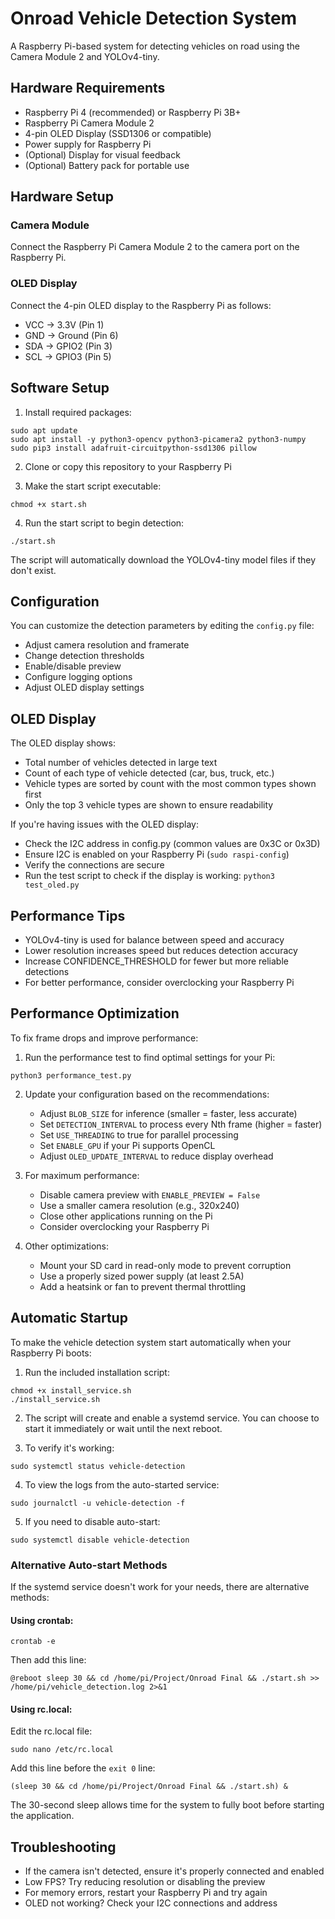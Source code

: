 # Onroad Vehicle Detection System

A Raspberry Pi-based system for detecting vehicles on road using the Camera Module 2 and YOLOv4-tiny.

## Hardware Requirements

- Raspberry Pi 4 (recommended) or Raspberry Pi 3B+
- Raspberry Pi Camera Module 2
- 4-pin OLED Display (SSD1306 or compatible)
- Power supply for Raspberry Pi
- (Optional) Display for visual feedback
- (Optional) Battery pack for portable use

## Hardware Setup

### Camera Module
Connect the Raspberry Pi Camera Module 2 to the camera port on the Raspberry Pi.

### OLED Display
Connect the 4-pin OLED display to the Raspberry Pi as follows:
- VCC → 3.3V (Pin 1)
- GND → Ground (Pin 6)
- SDA → GPIO2 (Pin 3)
- SCL → GPIO3 (Pin 5)

## Software Setup

1. Install required packages:
```
sudo apt update
sudo apt install -y python3-opencv python3-picamera2 python3-numpy
sudo pip3 install adafruit-circuitpython-ssd1306 pillow
```

2. Clone or copy this repository to your Raspberry Pi

3. Make the start script executable:
```
chmod +x start.sh
```

4. Run the start script to begin detection:
```
./start.sh
```

The script will automatically download the YOLOv4-tiny model files if they don't exist.

## Configuration

You can customize the detection parameters by editing the `config.py` file:

- Adjust camera resolution and framerate
- Change detection thresholds
- Enable/disable preview
- Configure logging options
- Adjust OLED display settings

## OLED Display

The OLED display shows:
- Total number of vehicles detected in large text
- Count of each type of vehicle detected (car, bus, truck, etc.)
- Vehicle types are sorted by count with the most common types shown first
- Only the top 3 vehicle types are shown to ensure readability

If you're having issues with the OLED display:
- Check the I2C address in config.py (common values are 0x3C or 0x3D)
- Ensure I2C is enabled on your Raspberry Pi (`sudo raspi-config`)
- Verify the connections are secure
- Run the test script to check if the display is working: `python3 test_oled.py`

## Performance Tips

- YOLOv4-tiny is used for balance between speed and accuracy
- Lower resolution increases speed but reduces detection accuracy
- Increase CONFIDENCE_THRESHOLD for fewer but more reliable detections
- For better performance, consider overclocking your Raspberry Pi

## Performance Optimization

To fix frame drops and improve performance:

1. Run the performance test to find optimal settings for your Pi:
```
python3 performance_test.py
```

2. Update your configuration based on the recommendations:
   - Adjust `BLOB_SIZE` for inference (smaller = faster, less accurate)
   - Set `DETECTION_INTERVAL` to process every Nth frame (higher = faster)
   - Set `USE_THREADING` to true for parallel processing
   - Set `ENABLE_GPU` if your Pi supports OpenCL
   - Adjust `OLED_UPDATE_INTERVAL` to reduce display overhead

3. For maximum performance:
   - Disable camera preview with `ENABLE_PREVIEW = False`
   - Use a smaller camera resolution (e.g., 320x240)
   - Close other applications running on the Pi
   - Consider overclocking your Raspberry Pi

4. Other optimizations:
   - Mount your SD card in read-only mode to prevent corruption
   - Use a properly sized power supply (at least 2.5A)
   - Add a heatsink or fan to prevent thermal throttling

## Automatic Startup

To make the vehicle detection system start automatically when your Raspberry Pi boots:

1. Run the included installation script:
```
chmod +x install_service.sh
./install_service.sh
```

2. The script will create and enable a systemd service. You can choose to start it immediately or wait until the next reboot.

3. To verify it's working:
```
sudo systemctl status vehicle-detection
```

4. To view the logs from the auto-started service:
```
sudo journalctl -u vehicle-detection -f
```

5. If you need to disable auto-start:
```
sudo systemctl disable vehicle-detection
```

### Alternative Auto-start Methods

If the systemd service doesn't work for your needs, there are alternative methods:

#### Using crontab:
```
crontab -e
```
Then add this line:
```
@reboot sleep 30 && cd /home/pi/Project/Onroad Final && ./start.sh >> /home/pi/vehicle_detection.log 2>&1
```

#### Using rc.local:
Edit the rc.local file:
```
sudo nano /etc/rc.local
```
Add this line before the `exit 0` line:
```
(sleep 30 && cd /home/pi/Project/Onroad Final && ./start.sh) &
```

The 30-second sleep allows time for the system to fully boot before starting the application.

## Troubleshooting

- If the camera isn't detected, ensure it's properly connected and enabled
- Low FPS? Try reducing resolution or disabling the preview
- For memory errors, restart your Raspberry Pi and try again
- OLED not working? Check your I2C connections and address
